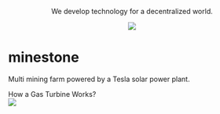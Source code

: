 <p align="center">
<P align="center">We develop technology for a decentralized world. 
  </P>
<p align="center">
<img src="https://github.com/bitfinc/minestone/blob/master/branding/minestome_FBCover.png">

# minestone
Multi mining farm powered by a Tesla solar power plant.

How a Gas Turbine Works?
<br>
[![](http://img.youtube.com/vi/zcWkEKNvqCA/0.jpg)](http://www.youtube.com/watch?v=zcWkEKNvqCA "How a Gas Turbine Works")
